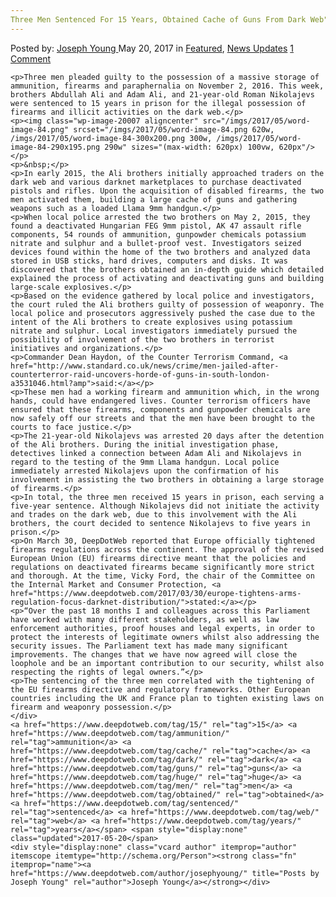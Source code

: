 ```yaml
---
Three Men Sentenced For 15 Years, Obtained Cache of Guns From Dark Web"
---
```

<article class="post-listing post-20001 post type-post status-publish format-standard has-post-thumbnail hentry  tag-1886 tag-ammunition tag-cache tag-dark tag-guns tag-huge tag-men tag-obtained tag-sentenced tag-web tag-years">
    <div class="post-inner">
        <span>Posted by: <a href="https://www.deepdotweb.com/author/josephyoung/" title="">Joseph Young </a></span>
    <span>May 20, 2017</span>
    <span>in <a href="https://www.deepdotweb.com/category/deepdot-news/" rel="category tag">Featured</a>, <a href="https://www.deepdotweb.com/category/news-updates/" rel="category tag">News Updates</a></span>
    <span><a href="https://www.deepdotweb.com/2017/05/20/three-men-sentenced-15-years-obtained-cache-guns-dark-web/#comments">1 Comment</a></span>
    </p>
    <div class="clear"></div>
    
    <p>Three men pleaded guilty to the possession of a massive storage of ammunition, firearms and paraphernalia on November 2, 2016. This week, brothers Abdullah Ali and Adam Ali, and 21-year-old Roman Nikolajevs were sentenced to 15 years in prison for the illegal possession of firearms and illicit activities on the dark web.</p>
    <p><img class="wp-image-20007 aligncenter" src="/imgs/2017/05/word-image-84.png" srcset="/imgs/2017/05/word-image-84.png 620w, /imgs/2017/05/word-image-84-300x200.png 300w, /imgs/2017/05/word-image-84-290x195.png 290w" sizes="(max-width: 620px) 100vw, 620px"/></p>
    <p>&nbsp;</p>
    <p>In early 2015, the Ali brothers initially approached traders on the dark web and various darknet marketplaces to purchase deactivated pistols and rifles. Upon the acquisition of disabled firearms, the two men activated them, building a large cache of guns and gathering weapons such as a loaded Llama 9mm handgun.</p>
    <p>When local police arrested the two brothers on May 2, 2015, they found a deactivated Hungarian FEG 9mm pistol, AK 47 assault rifle components, 54 rounds of ammunition, gunpowder chemicals potassium nitrate and sulphur and a bullet-proof vest. Investigators seized devices found within the home of the two brothers and analyzed data stored in USB sticks, hard drives, computers and disks. It was discovered that the brothers obtained an in-depth guide which detailed explained the process of activating and deactivating guns and building large-scale explosives.</p>
    <p>Based on the evidence gathered by local police and investigators, the court ruled the Ali brothers guilty of possession of weaponry. The local police and prosecutors aggressively pushed the case due to the intent of the Ali brothers to create explosives using potassium nitrate and sulphur. Local investigators immediately pursued the possibility of involvement of the two brothers in terrorist initiatives and organizations.</p>
    <p>Commander Dean Haydon, of the Counter Terrorism Command, <a href="http://www.standard.co.uk/news/crime/men-jailed-after-counterterror-raid-uncovers-horde-of-guns-in-south-london-a3531046.html?amp">said:</a></p>
    <p>These men had a working firearm and ammunition which, in the wrong hands, could have endangered lives. Counter terrorism officers have ensured that these firearms, components and gunpowder chemicals are now safely off our streets and that the men have been brought to the courts to face justice.</p>
    <p>The 21-year-old Nikolajevs was arrested 20 days after the detention of the Ali brothers. During the initial investigation phase, detectives linked a connection between Adam Ali and Nikolajevs in regard to the testing of the 9mm Llama handgun. Local police immediately arrested Nikolajevs upon the confirmation of his involvement in assisting the two brothers in obtaining a large storage of firearms.</p>
    <p>In total, the three men received 15 years in prison, each serving a five-year sentence. Although Nikolajevs did not initiate the activity and trades on the dark web, due to this involvement with the Ali brothers, the court decided to sentence Nikolajevs to five years in prison.</p>
    <p>On March 30, DeepDotWeb reported that Europe officially tightened firearms regulations across the continent. The approval of the revised European Union (EU) firearms directive meant that the policies and regulations on deactivated firearms became significantly more strict and thorough. At the time, Vicky Ford, the chair of the Committee on the Internal Market and Consumer Protection, <a href="https://www.deepdotweb.com/2017/03/30/europe-tightens-arms-regulation-focus-darknet-distribution/">stated:</a></p>
    <p>“Over the past 18 months I and colleagues across this Parliament have worked with many different stakeholders, as well as law enforcement authorities, proof houses and legal experts, in order to protect the interests of legitimate owners whilst also addressing the security issues. The Parliament text has made many significant improvements. The changes that we have now agreed will close the loophole and be an important contribution to our security, whilst also respecting the rights of legal owners.”</p>
    <p>The sentencing of the three men correlated with the tightening of the EU firearms directive and regulatory frameworks. Other European countries including the UK and France plan to tighten existing laws on firearm and weaponry possession.</p>
    </div>
    <a href="https://www.deepdotweb.com/tag/15/" rel="tag">15</a> <a href="https://www.deepdotweb.com/tag/ammunition/" rel="tag">ammunition</a> <a href="https://www.deepdotweb.com/tag/cache/" rel="tag">cache</a> <a href="https://www.deepdotweb.com/tag/dark/" rel="tag">dark</a> <a href="https://www.deepdotweb.com/tag/guns/" rel="tag">guns</a> <a href="https://www.deepdotweb.com/tag/huge/" rel="tag">huge</a> <a href="https://www.deepdotweb.com/tag/men/" rel="tag">men</a> <a href="https://www.deepdotweb.com/tag/obtained/" rel="tag">obtained</a> <a href="https://www.deepdotweb.com/tag/sentenced/" rel="tag">sentenced</a> <a href="https://www.deepdotweb.com/tag/web/" rel="tag">web</a> <a href="https://www.deepdotweb.com/tag/years/" rel="tag">years</a></span> <span style="display:none" class="updated">2017-05-20</span>
    <div style="display:none" class="vcard author" itemprop="author" itemscope itemtype="http://schema.org/Person"><strong class="fn" itemprop="name"><a href="https://www.deepdotweb.com/author/josephyoung/" title="Posts by Joseph Young" rel="author">Joseph Young</a></strong></div>
    
